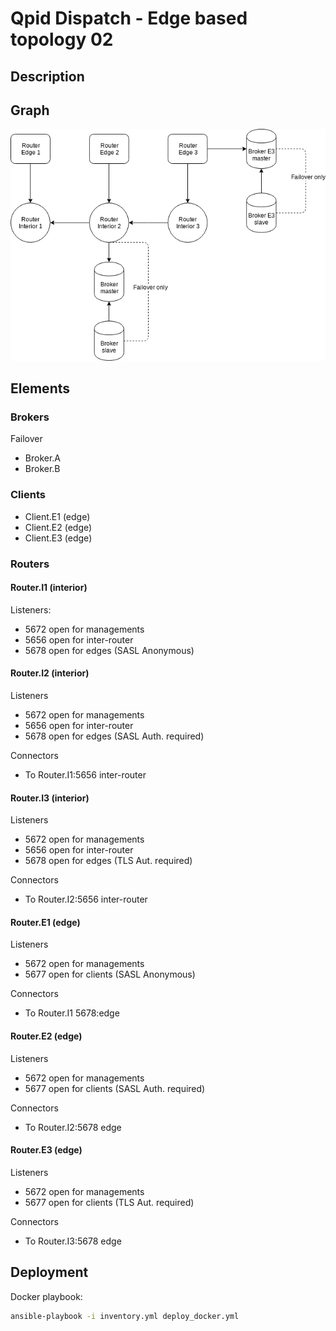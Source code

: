 # Qpid Dispatch - Edge based topology 02

## Description

## Graph

![3 edge routers connected to 3 internal routers which communicate in one network with connected failover Broker.](graph.png "Topology graph")

## Elements

### Brokers

Failover

- Broker.A
- Broker.B

### Clients

- Client.E1 (edge)
- Client.E2 (edge)
- Client.E3 (edge)

### Routers

#### Router.I1 (interior)

Listeners:

- 5672 open for managements
- 5656 open for inter-router
- 5678 open for edges (SASL Anonymous)

#### Router.I2 (interior)

Listeners

- 5672 open for managements
- 5656 open for inter-router
- 5678 open for edges  (SASL Auth. required)

Connectors

- To Router.I1:5656 inter-router

#### Router.I3 (interior)

Listeners

- 5672 open for managements
- 5656 open for inter-router
- 5678 open for edges (TLS Aut. required)

Connectors

- To Router.I2:5656 inter-router

#### Router.E1 (edge)

Listeners

- 5672 open for managements
- 5677 open for clients (SASL Anonymous)

Connectors

- To Router.I1 5678:edge

#### Router.E2 (edge)

Listeners

- 5672 open for managements
- 5677 open for clients (SASL Auth. required)

Connectors

- To Router.I2:5678 edge

#### Router.E3 (edge)

Listeners

- 5672 open for managements
- 5677 open for clients (TLS Aut. required)

Connectors

- To Router.I3:5678 edge

## Deployment

Docker playbook:

```bash
ansible-playbook -i inventory.yml deploy_docker.yml
```